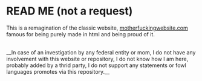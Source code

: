 # READ ME (not a request)

This is a remagination of the classic website, [motherfuckingwebsite.com](http://motherfuckingwebsite.com/) famous for being purely made in html and being proud of it.


</br>
__In case of an investigation by any federal entity or mom, I do not have any involvement with this website or repository, I do not know how I am here, probably added by a thrid party, I do not support any statements or fowl languages promotes via this repository.__

